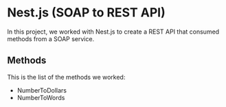 # Nest.js (SOAP to REST API)

In this project, we worked with Nest.js to create a REST API that consumed methods from a SOAP service.

## Methods 
This is the list of the methods we worked: 
* NumberToDollars
* NumberToWords


